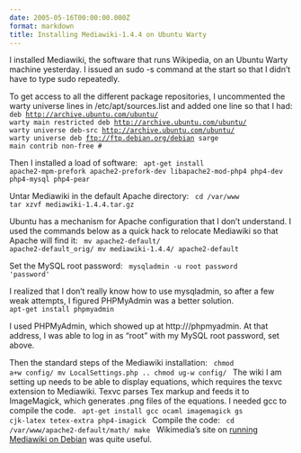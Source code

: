 ```yaml
---
date: 2005-05-16T00:00:00.000Z
format: markdown
title: Installing Mediawiki-1.4.4 on Ubuntu Warty
---
```


I installed Mediawiki, the software that runs Wikipedia, on an Ubuntu
Warty machine yesterday. I issued an sudo -s command at the start so
that I didn’t have to type sudo repeatedly.

To get access to all the different package repositories, I uncommented
the warty universe lines in /etc/apt/sources.list and added one line so
that I had:
<code>
deb http://archive.ubuntu.com/ubuntu/ warty main restricted
deb http://archive.ubuntu.com/ubuntu/ warty universe
deb-src http://archive.ubuntu.com/ubuntu/ warty universe
deb ftp://ftp.debian.org/debian sarge main contrib non-free #
</code>

Then I installed a load of software:
<code>
apt-get install apache2-mpm-prefork apache2-prefork-dev
libapache2-mod-php4 php4-dev php4-mysql php4-pear
</code>

Untar Mediawiki in the default Apache directory:
<code>
cd /var/www
tar xzvf mediawiki-1.4.4.tar.gz
</code>

Ubuntu has a mechanism for Apache configuration that I don’t
understand. I used the commands below as a quick hack to relocate
Mediawiki so that Apache will find it:
<code>
mv apache2-default/ apache2-default_orig/
mv mediawiki-1.4.4/ apache2-default
</code>

Set the MySQL root password:
<code>
mysqladmin -u root password 'password'
</code>

I realized that I don’t really know how to use mysqladmin, so after
a few weak attempts, I figured PHPMyAdmin was a better solution.
<code>
apt-get install phpmyadmin
</code>

I used PHPMyAdmin, which showed up at http:///phpmyadmin. At that
address, I was able to log in as “root” with my MySQL root
password, set above.

Then the standard steps of the Mediawiki installation:
<code>
chmod a+w config/
mv LocalSettings.php ..
chmod ug-w config/
</code>
The wiki I am setting up needs to be able to display equations, which
requires the texvc extension to Mediawiki. Texvc parses Tex markup and
feeds it to ImageMagick, which generates .png files of the equations. I
needed gcc to compile the code.
<code>
apt-get install gcc ocaml imagemagick gs cjk-latex tetex-extra
php4-imagick
</code>
Compile the code:
<code>
cd /var/www/apache2-default/math/
make
</code>
Wikimedia’s site on <a href="http://meta.wikimedia.org/wiki/Running_MediaWiki_on_Debian_GNU/Linux">running Mediawiki on Debian</a> was quite useful.
